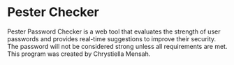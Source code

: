 # Pester Checker
Pester Password Checker is a web tool that evaluates the strength of user passwords and provides real-time suggestions to improve their security. The password will not be considered strong unless all requirements are met.
This program was created by Chrystiella Mensah.
